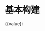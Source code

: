 # 基本构建

<div id="ex-build-01">
  <build ref="build" :data="data" :value="value" :errors="errors" :rules="rules" :choices="choices"></build>
  <div>
    {{value}}
  </div>
</div>
<script>
function function_choices1 (callback) {
  setTimeout(function () {
    var c = [
      {label:'选项一', value: 'A'},
      {label:'选项二', value: 'B'},
      {label:'选项三', value: 'C'}
    ]
    callabck(c)
  }, 1000)
}
var ex_build_01 = new Vue({
  el: '#ex-build-01',
  data: function () {
    var self = this
    var data = [
      {
        name: 'basic',
        title: '基本信息',
        labelWidth: 150,
        staticSuffix: '_static',
        fields: [
          {name: 'str1', label: '字符串1', placeholder: '请输入...', help: '帮助信息',
            info: 'info信息', required: true, rule: {type: 'email'}},
          {name: 'str2', label: '静态字符串2', static: true, required: true, convert: function(v){
            return '<a href="#">' + v + '</a>'
            }
          },
          {name: 'select1', label: '选择1', type: 'select', required: true, options: {clearable: true}},
          {name: 'select2', label: '选择2', type: 'select', static: true, options: {choices: function_choices1},
          help: '这是设置了select2_static的结果，未使用缺省机制'
          },
          {name: 'select3', label: '选择3', type: 'select', required: true, multiple: true, options: {choices: [
            {label:'选项一', value: 'A'},
            {label:'选项二', value: 'B'},
            ]}
          },
          {name: 'select4', label: '选择4', type: 'select', multiple: true, static: true, options: {choices: [
            {label:'选项一', value: 'A'},
            {label:'选项二', value: 'B'},
            ]}
          },
          {name: 'radio1', label: '选择5', type: 'radio', required: true, options: {choices: [
            {label:'选项一', value: 'A'},
            {label:'选项二', value: 'B'},
            ]}
          },
          {name: 'radio2', label: '选择6', type: 'radio', static: true, options: {choices: [
            {label:'选项一', value: 'A'},
            {label:'选项二', value: 'B'},
            ]}
          },
          {name: 'checkboxgroup1', label: '选择7', type: 'checkboxgroup', multiple: true, required: true, options: {choices: [
            {label:'选项一', value: 'A'},
            {label:'选项二', value: 'B'},
            ]}
          },
          {name: 'checkboxgroup2', label: '选择8', type: 'checkboxgroup', static: true, options: {choices: [
            {label:'选项一', value: 'A'},
            {label:'选项二', value: 'B'},
            ]}
          },
          {name: 'checkbox1', label: '选择9', type: 'checkbox', required: true},
          {name: 'checkbox2', label: '选择10', type: 'checkbox', static: true},
          {name: 'text1', label: '文本1', type: 'text', required: true},
          {name: 'text2', label: '文本2', type: 'text', static: true},
          {name: 'date1', label: '日期1', required: true, type: 'date'},
          {name: 'date2', label: '日期2', type: 'date', static: true},
          {name: 'tree1', label: '树选择', required: true, type: 'treeselect', multiple: true, options: {choices:
            [ {
                  id: 'fruits',
                  title: 'Fruits',
                  children: [ {
                    id: 'apple',
                    title: 'Apple',
                  }, {
                    id: 'grapes',
                    title: 'Grapes',
                  }, {
                    id: 'pear',
                    title: 'Pear',
                  }, {
                    id: 'strawberry',
                    title: 'Strawberry',
                  }, {
                    id: 'watermelon',
                    title: 'Watermelon',
                  } ],
                }, {
                  id: 'vegetables',
                  title: 'Vegetables',
                  children: [ {
                    id: 'corn',
                    title: 'Corn',
                  }, {
                    id: 'carrot',
                    title: 'Carrot',
                  }, {
                    id: 'eggplant',
                    title: 'Eggplant',
                  }, {
                    id: 'tomato',
                    title: 'Tomato',
                  } ],
                } ]
          }
          },
        ],
        layout: [
          ['str1', 'str2'],
          ['select1', 'select2'],
          ['select3', 'select4'],
          ['radio1', 'radio2'],
          ['checkboxgroup1', 'checkboxgroup2'],
          ['checkbox1', 'checkbox2'],
          ['text1'],
          ['text2'],
          ['date1', 'date2'],
          ['tree1']
        ],
        component: 'Layout',
        boxComponent: 'Box',
        buttons: {
          items: [
            [{label: '查看结果', type:'primary', onClick: function(target, data){
                console.log(target, data)
              }
            }],
            [{label: '校验', type:'primary', onClick: function(target, data){
                target.validate(self.save)
              }
            }],
            [{label: '合并出错结果', type:'info', onClick: function(target, data){
                self.errors = {select1: '这是合并后的错误'}
              }
            }],
            [{label: '更新select1 choices', type:'info', onClick: function(target, data){
                self.choices.select1 = [
                  {label:'选项A', value: 'A'},
                  {label:'选项B', value: 'B'},
                  {label:'选项C', value: 'C'}
                ]
              }
            }]
          ],
          size: ''
        }
      }
    ]
    return {data:data, value: {
              str2: 'aaa',
              select2_static: '静态结果',
              select1: 'B',
              select2: 'A',
              select3: ['A', 'B'],
              select4: ['A', 'B'],
              radio2: 'A',
              checkboxgroup2: ['A', 'B'],
              checkbox2: 'B',
              text1: 'Line 1\nLine 2',
              text2: 'Line 3\nLine 4',
              date2: '2017-12-12'
            },
            choices: {
                select1: [
                  {label:'选项一', value: 'A'}
                ]
            },
            errors: {},
            rules: {
              str1: function(rule, value, callback, source, options) {
                if (value !== 'abc@gmail.com') {
                  callback (new Error('邮件地址必须为 abc@gmail.com'))
                } else {
                  callback()
                }
              }
            }
          }
  },
  methods: {
    save: function(error) {
      if (error) {
        this.$Message.error(error)
      } else {
        this.$Message.info('saved')
      }
    }
  },
  mounted: function () {
    var self = this
    setTimeout(function () {
      var c = [
        {label:'选项一', value: 'A'},
        {label:'选项二', value: 'B'},
        {label:'选项三', value: 'C'}
      ]
      self.$set(self.choices, 'select1', c)
    }, 1000)
  }
})
</script>
